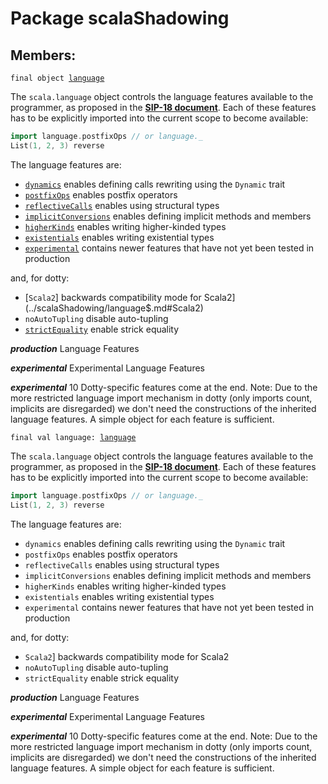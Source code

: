 # Package scalaShadowing
## Members:
<pre><code class="language-scala" >final object <a href="./language$.md">language</a></pre></code>
The `scala.language` object controls the language features available to the programmer, as proposed in the
[**SIP-18 document**](https://docs.google.com/document/d/1nlkvpoIRkx7at1qJEZafJwthZ3GeIklTFhqmXMvTX9Q/edit).
Each of these features has to be explicitly imported into the current scope to become available:
```scala
import language.postfixOps // or language._
List(1, 2, 3) reverse
```
The language features are:
* [`dynamics`](../scalaShadowing/language$.md#dynamics)            enables defining calls rewriting using the `Dynamic` trait
* [`postfixOps`](../scalaShadowing/language$.md#postfixOps)          enables postfix operators
* [`reflectiveCalls`](../scalaShadowing/language$.md#reflectiveCalls)     enables using structural types
* [`implicitConversions`](../scalaShadowing/language$.md#implicitConversions) enables defining implicit methods and members
* [`higherKinds`](../scalaShadowing/language$.md#higherKinds)         enables writing higher-kinded types
* [`existentials`](../scalaShadowing/language$.md#existentials)        enables writing existential types
* [`experimental`](../scalaShadowing/language$.md#experimental)        contains newer features that have not yet been tested in production

and, for dotty:
* [`Scala2`]               backwards compatibility mode for Scala2](../scalaShadowing/language$.md#Scala2)
* `noAutoTupling`       disable auto-tupling
* [`strictEquality`](../scalaShadowing/language$.md#strictEquality)      enable strick equality

***production*** Language Features

***experimental*** Experimental Language Features

***experimental*** 10
Dotty-specific features come at the end.
Note: Due to the more restricted language import mechanism in dotty (only
imports count, implicits are disregarded) we don't need the constructions
of the inherited language features. A simple object for each feature is
sufficient.

<pre><code class="language-scala" >final val language: <a href="./language$.md">language</a></pre></code>
The `scala.language` object controls the language features available to the programmer, as proposed in the
[**SIP-18 document**](https://docs.google.com/document/d/1nlkvpoIRkx7at1qJEZafJwthZ3GeIklTFhqmXMvTX9Q/edit).
Each of these features has to be explicitly imported into the current scope to become available:
```scala
import language.postfixOps // or language._
List(1, 2, 3) reverse
```
The language features are:
* `dynamics`            enables defining calls rewriting using the `Dynamic` trait
* `postfixOps`          enables postfix operators
* `reflectiveCalls`     enables using structural types
* `implicitConversions` enables defining implicit methods and members
* `higherKinds`         enables writing higher-kinded types
* `existentials`        enables writing existential types
* `experimental`        contains newer features that have not yet been tested in production

and, for dotty:
* `Scala2`]               backwards compatibility mode for Scala2
* `noAutoTupling`       disable auto-tupling
* `strictEquality`      enable strick equality

***production*** Language Features

***experimental*** Experimental Language Features

***experimental*** 10
Dotty-specific features come at the end.
Note: Due to the more restricted language import mechanism in dotty (only
imports count, implicits are disregarded) we don't need the constructions
of the inherited language features. A simple object for each feature is
sufficient.


